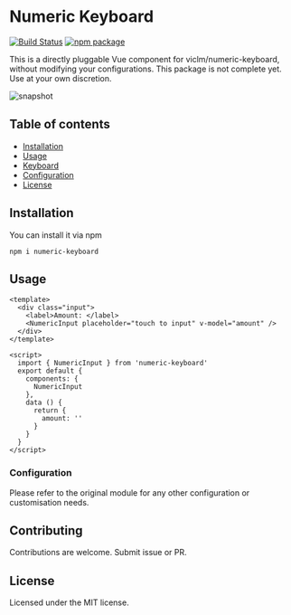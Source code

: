 # Numeric Keyboard

[![Build Status](https://travis-ci.org/viclm/numeric-keyboard.svg?branch=master)](https://travis-ci.org/viclm/numeric-keyboard)
[![npm package](https://img.shields.io/npm/v/numeric-keyboard.svg)](https://www.npmjs.org/package/numeric-keyboard)

This is a directly pluggable Vue component for viclm/numeric-keyboard, without modifying your configurations.
This package is not complete yet. Use at your own discretion. 

![snapshot](https://raw.githubusercontent.com/viclm/numeric-keyboard/master/docs/demo.gif)

## Table of contents

- [Installation](#installation)
- [Usage](#usage)
- [Keyboard](#keyboard)
- [Configuration](#configuration)
- [License](#license)

## Installation

You can install it via npm
```shell
npm i numeric-keyboard
```

## Usage

```vue
<template>
  <div class="input">
    <label>Amount: </label>
    <NumericInput placeholder="touch to input" v-model="amount" />
  </div>
</template>

<script>
  import { NumericInput } from 'numeric-keyboard'
  export default {
    components: {
      NumericInput
    },
    data () {
      return {
        amount: ''
      }
    }
  }
</script>

```

### Configuration
Please refer to the original module for any other configuration or customisation needs.

## Contributing
Contributions are welcome. Submit issue or PR.

## License
Licensed under the MIT license.
